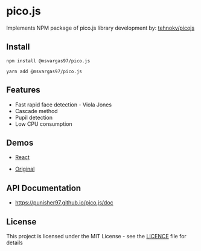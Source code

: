# pico.js

Implements NPM package of pico.js library development by: [tehnokv/picojs](https://github.com/tehnokv/picojs)

## Install

```
npm install @msvargas97/pico.js
```

```
yarn add @msvargas97/pico.js
```

## Features

- Fast rapid face detection - Viola Jones 
- Cascade method
- Pupil detection
- Low CPU consumption

## Demos

* [React](https://punisher97.github.io/pico.js)

* [Original](https://tehnokv.com/posts/puploc-with-trees/demo/)

## API Documentation

* https://punisher97.github.io/pico.js/doc


## License

This project is licensed under the MIT License - see the [LICENCE](https://github.com/cmseaton42/node-ethernet-ip/blob/master/LICENSE) file for details